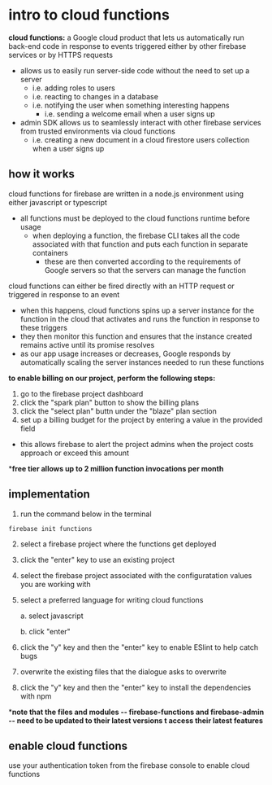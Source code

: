 # intro to cloud functions
**cloud functions:** a Google cloud product that lets us automatically run back-end code in response to events triggered either by other firebase services or by HTTPS requests
- allows us to easily run server-side code without the need to set up a server
    - i.e. adding roles to users
    - i.e. reacting to changes in a database
    - i.e. notifying the user when something interesting happens
        - i.e. sending a welcome email when a user signs up
- admin SDK allows us to seamlessly interact with other firebase services from trusted environments via cloud functions
    - i.e. creating a new document in a cloud firestore users collection when a user signs up

## how it works
cloud functions for firebase are written in a node.js environment using either javascript or typescript
- all functions must be deployed to the cloud functions runtime before usage
    - when deploying a function, the firebase CLI takes all the code associated with that function and puts each function in separate containers
        - these are then converted according to the requirements of Google servers so that the servers can manage the function

cloud functions can either be fired directly with an HTTP request or triggered in response to an event 
- when this happens, cloud functions spins up a server instance for the function in the cloud that activates and runs the function in response to these triggers
- they then monitor this function and ensures that the instance created remains active until its promise resolves
- as our app usage increases or decreases, Google responds by automatically scaling the server instances needed to run these functions

**to enable billing on our project, perform the following steps:**
1. go to the firebase project dashboard
2. click the "spark plan" button to show the billing plans
3. click the "select plan" buttn under the "blaze" plan section
4. set up a billing budget for the project by entering a value in the provided field
- this allows firebase to alert the project admins when the project costs approach or exceed this amount

***free tier allows up to 2 million function invocations per month**

## implementation
1. run the command below in the terminal
```
firebase init functions
```
2. select a firebase project where the functions get deployed
3. click the "enter" key to use an existing project
4. select the firebase project associated with the configuratation values you are working with
5. select a preferred language for writing cloud functions

    a. select javascript 

    b. click "enter"

6. click the "y" key and then the "enter" key to enable ESlint to help catch bugs
7. overwrite the existing files that the dialogue asks to overwrite
8. click the "y" key and then the "enter" key to install the dependencies with npm

***note that the files and modules -- firebase-functions and firebase-admin -- need to be updated to their latest versions t access their latest features**

## enable cloud functions
use your authentication token from the firebase console to enable cloud functions